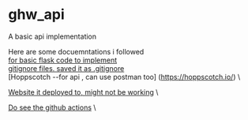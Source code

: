 # ghw_api
A basic api implementation

Here are some docuemntations i followed \
[for basic flask code to implement ](https://flask.palletsprojects.com/en/2.2.x/quickstart/)  \
[gitignore files.  saved it as .gitignore](https://github.com/github/gitignore/blob/main/Python.gitignore) \
[Hoppscotch --for api , can use postman too] (https://hoppscotch.io/) \

[Website it deployed to, might not be working](https://santoshkd.azurewebsites.net/) \


[Do see the github actions](https://github.com/yeskaydee/ghw_api/actions) \
